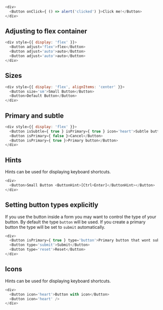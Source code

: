 ```javascript
<div>
  <Button onClick={ () => alert('clicked') }>Click me!</Button>
</div>
```

## Adjusting to flex container

```javascript
<div style={{ display: 'flex' }}>
  <Button adjust='flex'>flex</Button>
  <Button adjust='auto'>auto</Button>
  <Button adjust='auto'>auto</Button>
</div>
```

## Sizes

```javascript
<div style={{ display: 'flex', alignItems: 'center' }}>
  <Button size='sm'>Small Button</Button>
  <Button>Default Button</Button>
</div>
```

## Primary and subtle

```javascript
<div style={{ display: 'flex' }}>
  <Button isSubtle={ true } isPrimary={ true } icon='heart'>Subtle button</Button>
  <Button isPrimary={ false }>Cancel</Button>
  <Button isPrimary={ true }>Primary button</Button>
</div>
```

## Hints

Hints can be used for displaying keyboard shortcuts.

```javascript
<div>
  <Button>Small Button <ButtonHint>[Ctrl+Enter]</ButtonHint></Button>
</div>
```

## Setting button types explicitly

If you use the button inside a form you may want to control the type of your button. By default the type `button` will be used. If you create a primary button the type will be set to `submit` automatically.

```javascript
<div>
  <Button isPrimary={ true } type='button'>Primary button that wont submit</Button>
  <Button type='submit'>Submit</Button>
  <Button type='reset'>Reset</Button>
</div>
```

## Icons

Hints can be used for displaying keyboard shortcuts.

```javascript
<div>
  <Button icon='heart'>Button with icon</Button>
  <Button icon='heart' />
</div>
```
